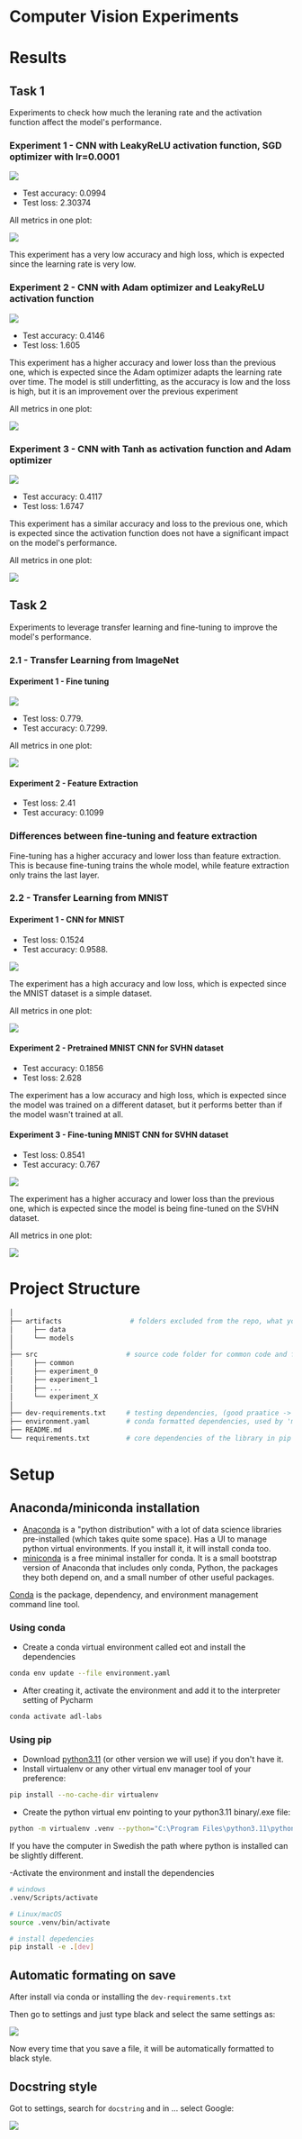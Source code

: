 # Computer Vision Experiments

# Results


## Task 1

Experiments to check how much the leraning rate and the activation function affect the model's performance.

### Experiment 1 - CNN with LeakyReLU activation function, SGD optimizer with lr=0.0001

![](img/tensorboard_custom_cnn1_sgd.png)

- Test accuracy: 0.0994
- Test loss: 2.30374

All metrics in one plot:

![](plots/metrics_custom_cnn1_lr0001.png)

This experiment has a very low accuracy and high loss, which is expected since the learning rate is very low.

### Experiment 2 - CNN with Adam optimizer and LeakyReLU activation function

![](img/tensorboard_custom_cnn2_adam.png)

- Test accuracy: 0.4146
- Test loss: 1.605

This experiment has a higher accuracy and lower loss than the previous one, which is expected since the Adam optimizer
 adapts the learning rate over time. The model is still underfitting, as the accuracy is low and the loss is high, but
 it is an improvement over the previous experiment

All metrics in one plot:

![](plots/metrics_custom_cnn2_adam.png)

### Experiment 3 - CNN with Tanh as activation function and Adam optimizer

![](img/tensorboard_custom_cnn3_tanh.png)

- Test accuracy: 0.4117
- Test loss: 1.6747

This experiment has a similar accuracy and loss to the previous one, which is expected since the activation function
 does not have a significant impact on the model's performance.

All metrics in one plot:

![](plots/metrics_custom_cnn3_tanh.png)

## Task 2

Experiments to leverage transfer learning and fine-tuning to improve the model's performance.

### 2.1 - Transfer Learning from ImageNet

#### Experiment 1 - Fine tuning

![](img/tensorboard_alexnet_fine_tuning.png)

- Test loss: 0.779.
- Test accuracy: 0.7299.

All metrics in one plot:

![](plots/metrics_alexnet_fine_tuning.png)

#### Experiment 2 - Feature Extraction

- Test loss: 2.41
- Test accuracy: 0.1099

### Differences between fine-tuning and feature extraction

Fine-tuning has a higher accuracy and lower loss than feature extraction. This is because fine-tuning trains the whole
 model, while feature extraction only trains the last layer.

### 2.2 - Transfer Learning from MNIST

#### Experiment 1 - CNN for MNIST

- Test loss: 0.1524
- Test accuracy: 0.9588.

![](img/tensorboard_mnist_cnn.png)

The experiment has a high accuracy and low loss, which is expected since the MNIST dataset is a simple dataset.

All metrics in one plot:

![](plots/metrics_mnist_cnn_train.png)


#### Experiment 2 - Pretrained MNIST CNN for SVHN dataset

- Test accuracy: 0.1856
- Test loss: 2.628

The experiment has a low accuracy and high loss, which is expected since the model was trained on a different dataset, 
but it performs better than if the model wasn't trained at all.

#### Experiment 3 - Fine-tuning MNIST CNN for SVHN dataset

- Test loss: 0.8541
- Test accuracy: 0.767

![](img/tensorboard_svhn_fine_tuning.png)

The experiment has a higher accuracy and lower loss than the previous one, which is expected since the model is being
 fine-tuned on the SVHN dataset.

All metrics in one plot:

![](plots/metrics_svhn_fine_tuning.png)

# Project Structure

```bash
│
├── artifacts                 # folders excluded from the repo, what you store here it won't be store in the repo
│     ├── data
│     └── models
│
├── src                      # source code folder for common code and for each experiment
│     ├── common
│     ├── experiment_0
│     ├── experiment_1
│     ├── ...               
│     └── experiment_X
│
├── dev-requirements.txt     # testing dependencies, (good praatice -> separate them from the core ones)
├── environment.yaml         # conda formatted dependencies, used by 'make init' to create the virtualenv
├── README.md                
└── requirements.txt         # core dependencies of the library in pip format (good practice to not add upper constraints)
```

# Setup

## Anaconda/miniconda installation

- [Anaconda](https://www.anaconda.com/download) is a "python distribution" with a lot of data science libraries
pre-installed (which takes quite some space). Has a UI to manage python virtual environments. If you install it,
it will install conda too.
- [miniconda](https://docs.anaconda.com/free/miniconda/) is a free minimal installer for conda. It is a small bootstrap
version of Anaconda that includes only conda, Python, the packages they both depend on, and a small number of other
useful packages.

[Conda](https://docs.conda.io/projects/conda/en/stable/user-guide/getting-started.html) is the package, dependency, 
and environment management command line tool.

### Using conda

- Create a conda virtual environment called eot and install the dependencies

```bash
conda env update --file environment.yaml
```

- After creating it, activate the environment and add it to the interpreter setting of Pycharm

```bash
conda activate adl-labs
```

### Using pip

- Download [python3.11](https://www.python.org/downloads/release/python-3110/) (or other version we will use) if you don't have it.
- Install virtualenv or any other virtual env manager tool of your preference:

```bash
pip install --no-cache-dir virtualenv
```

- Create the python virtual env pointing to your python3.11 binary/.exe file:

```bash
python -m virtualenv .venv --python="C:\Program Files\python3.11\python.exe"
```

If you have the computer in Swedish the path where python is installed can be slightly different.

-Activate the environment and install the dependencies

```bash
# windows
.venv/Scripts/activate

# Linux/macOS
source .venv/bin/activate

# install depedencies
pip install -e .[dev]
```

## Automatic formating on save

After install via conda or installing the `dev-requirements.txt`

Then go to settings and just type black and select the same settings as:

![](docs/attachments/black_on_save.png)

Now every time that you save a file, it will be automatically formatted to black style.

## Docstring style

Got to settings, search for `docstring` and in ... select Google:

![](docs/attachments/change_docstring_style.png)
